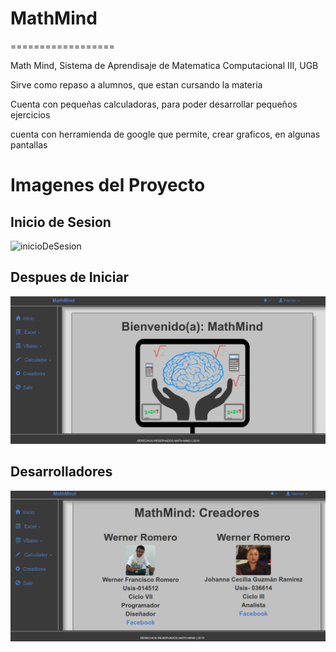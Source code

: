 # MathMind
==================


Math Mind, Sistema de Aprendisaje de Matematica Computacional III, UGB

Sirve como repaso a alumnos, que estan cursando la materia


Cuenta con pequeñas calculadoras, para poder desarrollar pequeños ejercicios

cuenta con herramienda de google que permite, crear graficos, en algunas pantallas


# Imagenes del Proyecto


## Inicio de Sesion
![inicioDeSesion](img/inicioSesion.png)

## Despues de Iniciar
![Principal](img/principal.png)

## Desarrolladores
![Desarrolladores](img/Creadores.png)

